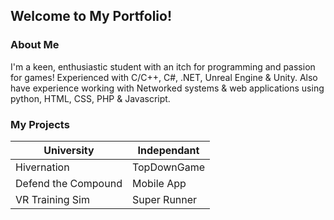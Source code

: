 ## Welcome to My Portfolio!

### About Me

I'm a keen, enthusiastic student with an itch for programming and passion for games!
Experienced with C/C++, C#, .NET, Unreal Engine & Unity.
Also have experience working with Networked systems & web applications using python, HTML, CSS, PHP & Javascript.

### My Projects

University | Independant
-----------|------------
Hivernation | TopDownGame
Defend the Compound | Mobile App
VR Training Sim | Super Runner